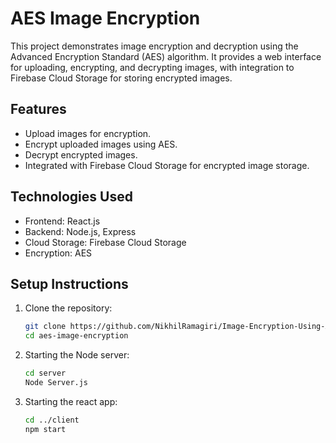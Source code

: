 # AES Image Encryption

This project demonstrates image encryption and decryption using the Advanced Encryption Standard (AES) algorithm. It provides a web interface for uploading, encrypting, and decrypting images, with integration to Firebase Cloud Storage for storing encrypted images.

## Features

- Upload images for encryption.
- Encrypt uploaded images using AES.
- Decrypt encrypted images.
- Integrated with Firebase Cloud Storage for encrypted image storage.

## Technologies Used

- Frontend: React.js
- Backend: Node.js, Express
- Cloud Storage: Firebase Cloud Storage
- Encryption: AES

## Setup Instructions

1. Clone the repository:

   ```bash
   git clone https://github.com/NikhilRamagiri/Image-Encryption-Using-AES.git
   cd aes-image-encryption
2. Starting the Node server:

   ```bash
   cd server
   Node Server.js
3. Starting the react app:

   ```bash
   cd ../client
   npm start
